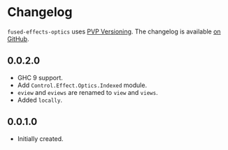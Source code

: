 # Changelog

`fused-effects-optics` uses [PVP Versioning][1].
The changelog is available [on GitHub][2].

## 0.0.2.0

* GHC 9 support.
* Add `Control.Effect.Optics.Indexed` module.
* `eview` and `eviews` are renamed to `view` and `views`.
* Added `locally`.

## 0.0.1.0

* Initially created.

[1]: https://pvp.haskell.org
[2]: https://github.com/fused-effects/fused-effects-optics/releases
